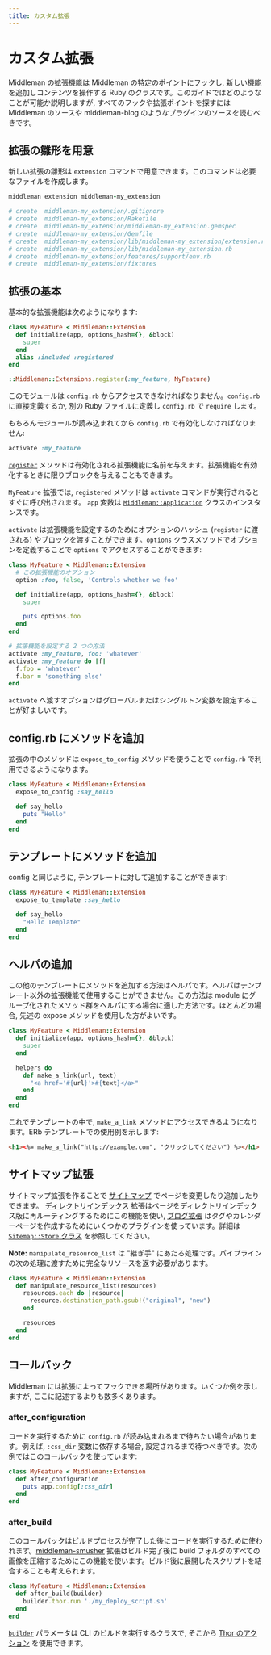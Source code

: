 ```yaml
---
title: カスタム拡張
---
```


# カスタム拡張

Middleman の拡張機能は Middleman の特定のポイントにフックし, 新しい機能を追加しコンテンツを操作する Ruby のクラスです。このガイドではどのようなことが可能か説明しますが, すべてのフックや拡張ポイントを探すには Middleman のソースや middleman-blog のようなプラグインのソースを読むべきです。

## 拡張の雛形を用意

新しい拡張の雛形は `extension` コマンドで用意できます。このコマンドは必要なファイルを作成します。

```ruby
middleman extension middleman-my_extension

# create  middleman-my_extension/.gitignore
# create  middleman-my_extension/Rakefile
# create  middleman-my_extension/middleman-my_extension.gemspec
# create  middleman-my_extension/Gemfile
# create  middleman-my_extension/lib/middleman-my_extension/extension.rb
# create  middleman-my_extension/lib/middleman-my_extension.rb
# create  middleman-my_extension/features/support/env.rb
# create  middleman-my_extension/fixtures
```

## 拡張の基本

基本的な拡張機能は次のようになります:

``` ruby
class MyFeature < Middleman::Extension
  def initialize(app, options_hash={}, &block)
    super
  end
  alias :included :registered
end

::Middleman::Extensions.register(:my_feature, MyFeature)
```

このモジュールは `config.rb` からアクセスできなければなりません。`config.rb` に直接定義するか, 別の Ruby ファイルに定義し `config.rb` で `require` します。

もちろんモジュールが読み込まれてから `config.rb` で有効化しなければなりません:

``` ruby
activate :my_feature
```

[`register`](http://rubydoc.info/gems/middleman-core/Middleman/Extensions#register-class_method) メソッドは有効化される拡張機能に名前を与えます。拡張機能を有効化するときに限りブロックを与えることもできます。

`MyFeature` 拡張では, `registered` メソッドは `activate` コマンドが実行されるとすぐに呼び出されます。 `app` 変数は
[`Middleman::Application`](http://rubydoc.info/gems/middleman-core/Middleman/Application) クラスのインスタンスです。

`activate` は拡張機能を設定するのためにオプションのハッシュ (`register` に渡される) やブロックを渡すことができます。`options` クラスメソッドでオプションを定義することで `options` でアクセスすることができます:

``` ruby
class MyFeature < Middleman::Extension
  # この拡張機能のオプション
  option :foo, false, 'Controls whether we foo'

  def initialize(app, options_hash={}, &block)
    super

    puts options.foo
  end
end

# 拡張機能を設定する 2 つの方法
activate :my_feature, foo: 'whatever'
activate :my_feature do |f|
  f.foo = 'whatever'
  f.bar = 'something else'
end
```

`activate` へ渡すオプションはグローバルまたはシングルトン変数を設定することが好ましいです。

## config.rb にメソッドを追加

拡張の中のメソッドは `expose_to_config` メソッドを使うことで `config.rb` で利用できるようになります。

``` ruby
class MyFeature < Middleman::Extension
  expose_to_config :say_hello

  def say_hello
    puts "Hello"
  end
end
```

## テンプレートにメソッドを追加

config と同じように, テンプレートに対して追加することができます:

``` ruby
class MyFeature < Middleman::Extension
  expose_to_template :say_hello

  def say_hello
    "Hello Template"
  end
end
```

## ヘルパの追加

この他のテンプレートにメソッドを追加する方法はヘルパです。ヘルパはテンプレート以外の拡張機能で使用することができません。この方法は module にグループ化されたメソッド群をヘルパにする場合に適した方法です。ほとんどの場合, 先述の expose メソッドを使用した方がよいです。

``` ruby
class MyFeature < Middleman::Extension
  def initialize(app, options_hash={}, &block)
    super
  end

  helpers do
    def make_a_link(url, text)
      "<a href='#{url}'>#{text}</a>"
    end
  end
end
```

これでテンプレートの中で, `make_a_link` メソッドにアクセスできるようになります。ERb テンプレートでの使用例を示します:

``` html
<h1><%= make_a_link("http://example.com", "クリックしてください") %></h1>
```

## サイトマップ拡張

サイトマップ拡張を作ることで [サイトマップ](/jp/advanced/sitemap/) でページを変更したり追加したりできます。 [ディレクトリインデックス](/jp/basics/pretty_urls/) 拡張はページをディレクトリインデックス版に再ルーティングするためにこの機能を使い, [ブログ拡張](/jp/basics/blogging/) はタグやカレンダーページを作成するためにいくつかのプラグインを使っています。詳細は [`Sitemap::Store` クラス](http://rubydoc.info/gems/middleman-core/Middleman/Sitemap/Store#register_resource_list_manipulator-instance_method) を参照してください。

**Note:** `manipulate_resource_list` は "継ぎ手" にあたる処理です。パイプラインの次の処理に渡すために完全なリソースを返す必要があります。

``` ruby
class MyFeature < Middleman::Extension
  def manipulate_resource_list(resources)
    resources.each do |resource|
      resource.destination_path.gsub!("original", "new")
    end

    resources
  end
end
```

## コールバック

Middleman には拡張によってフックできる場所があります。いくつか例を示しますが, ここに記述するよりも数多くあります。

### after_configuration

コードを実行するために `config.rb` が読み込まれるまで待ちたい場合があります。例えば, `:css_dir` 変数に依存する場合, 設定されるまで待つべきです。次の例ではこのコールバックを使っています:

``` ruby
class MyFeature < Middleman::Extension
  def after_configuration
    puts app.config[:css_dir]
  end
end
```

### after_build

このコールバックはビルドプロセスが完了した後にコードを実行するために使われます。[middleman-smusher](https://github.com/middleman/middleman-smusher) 拡張はビルド完了後に build フォルダのすべての画像を圧縮するためにこの機能を使います。ビルド後に展開したスクリプトを結合することも考えられます。

``` ruby
class MyFeature < Middleman::Extension
  def after_build(builder)
    builder.thor.run './my_deploy_script.sh'
  end
end
```

[`builder`](http://rubydoc.info/gems/middleman-core/Middleman/Cli/Build) パラメータは CLI のビルドを実行するクラスで, そこから [Thor のアクション](http://rubydoc.info/github/wycats/thor/master/Thor/Actions) を使用できます。
